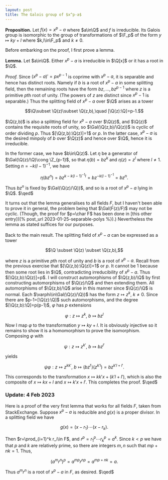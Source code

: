 ```yaml
---
layout: post
title: The Galois group of $x^p-a$
---
```


**Proposition.** Let $f(x)=x^p-a$ where $a\in\Q$ and $f$ is
  irreducible.  Its Galois group is isomorphic to the group of
  transformations of $\F_p$ of the form $y\mapsto ky+l$ where
  $k,l\in\F_p$ and $k\neq0$.

Before embarking on the proof, I first prove a lemma.

**Lemma.** Let $a\in\Q$. Either $x^p-a$ is irreducible in $\Q[x]$ or
  it has a root in $\Q$.

*Proof.* Since $(x^p-a)'=px^{p-1}$ is coprime with $x^p-a$, it is
 separable and hence has distinct roots. Namely if $b$ is a root of
 $x^p-a$ in some splitting field, then the remaining roots have the
 form $bz,\ldots,bz^{p-1}$ where $z$ is a primitive $p$th root of
 unity. (The powers of $z$ are distinct since $x^p-1$ is separable.)
 Thus the splitting field of $x^p-a$ over $\Q$ arises as a tower

 $$\Q\subset \Q(z)\subset \Q(z,b),\quad [\Q(z):\Q]=p-1.$$

 $\Q(z,b)$ is also a splitting field for $x^p-a$ over $\Q(z)$, and
 $\Q(z)$ contains the requisite roots of unity, so
 $\Gal(\Q(z,b)/\Q(z))$ is cyclic of order dividing $p$. Thus
 $[\Q(z,b):\Q(z)]=1$ or $p$. In the latter case, $x^p-a$ is the desired
 minpoly of $b$ over $\Q(z)$ and hence over $\Q$, hence it is
 irreducible.

 In the former case, we have $b\in\Q(z)$. Let $\eta$ be a generator of
 $\Gal(\Q(z)/\Q)\cong \Z_{p-1}$, so that $\eta(b)=bz^k$ and
 $\eta(z)=z^l$ where $l\neq1$. Setting $n=-k(l-1)^{-1}$, we have

 $$\eta(bz^n) = bz^{k-k(l-1)^{-1}l} = bz^{-k(l-1)^{-1}} = bz^n.$$

 Thus $bz^n$ is fixed by $\Gal(\Q(z)/\Q))$, and so is a root of $x^p-a$
 lying in $\Q$. $\qed$

It turns out that the lemma generalises to all fields $F$, but I haven't
been able to prove it in general, the problem being that
$\Gal(F(z)/F)$ may not be cyclic. (Though, the proof for $p=\char F$ has
been done in [this other entry]({% post_url 2023-01-25-separable-polys
%}).) Nevertheless the lemma as stated suffices for our purposes.

Back to the main result. The splitting field of $x^p-a$ can be
expressed as a tower

$$\Q \subset \Q(z) \subset \Q(z,b),$$

where $z$ is a primitive $p$th root of unity and $b$ is a root of
$x^p-a$. Recall from the previous exercise that $[\Q(z,b):\Q(z)]=1$ or
$p$. It cannot be 1 because then some root lies in $\Q$, contradicting
irreducibility of $x^p-a$. Thus $[\Q(z,b):\Q(z)]=p$. I will construct
automorphisms of $\Q(z,b)/\Q$ by first constructing automorphisms of
$\Q(z)/\Q$ and then extending them. All automorphisms of $\Q(z,b)/\Q$
arise in this manner since $\Q(z)/\Q$ is normal. Each
$\varphi\in\Gal(\Q(z)/\Q))$ has the form $z\mapsto z^k$, $k\neq0$. Since
there are $p-1=[\Q(z):\Q]$ such automorphisms, and the degree
$[\Q(z,b):\Q]=p(p-1)$, $\varphi$ has $p$ extensions

$$\varphi: z\mapsto z^k,\ b\mapsto bz^l$$

Now I map $\varphi$ to the transformation $y\mapsto ky+l$. It is
obviously injective so it remains to show it is a homomorphism to
prove the isomorphism. Composing $\varphi$ with

$$\psi: z\mapsto z^{k'},\ b\mapsto bz^{l'}$$

yields

$$\psi\varphi: z\mapsto z^{kk'},\ b\mapsto (bz^{l'})(z^{k'l})=bz^{k'l+l'}.$$

This corresponds to the transformation $x\mapsto kk'x+(k'l+l')$, which
is also the composite of $x\mapsto kx+l$ and $x\mapsto k'x+l'$. This
completes the proof. $\qed$

### Update: 4 Feb 2023

Here is a proof of the very first lemma that works for all fields $F$,
taken from StackExchange. Suppose $x^p-a$ is reducible and $g(x)$ is a
proper divisor. In a splitting field we have

$$g(x) = (x-r_1)\cdots(x-r_k).$$

Then $r=\prod_{i=1}^k r_i\in F$, and $r^p = r_1{}^p\cdots r_k{}^p =
a^k$. Since $k<p$ we have that $p$ and $k$ are relatively prime, so
there are integers $m,n$ such that $mp+nk=1$. Thus,

$$(a^mr^n)^p = a^{mp}r^{np} = a^{mp+nk} = a.$$

Thus $a^mr^n$ is a root of $x^p-a$ in $F$, as desired. $\qed$